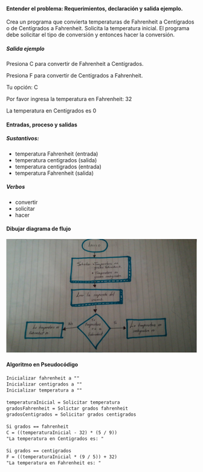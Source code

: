 #### Entender el problema: Requerimientos, declaración y salida ejemplo.

Crea un programa que convierta temperaturas de Fahrenheit a Centígrados o de Centígrados a Fahrenheit. Solicita la temperatura inicial. El programa debe solicitar el tipo de conversión y entonces hacer la conversión.

##### Salida ejemplo
Presiona C para convertir de Fahrenheit a Centígrados.

Presiona F para convertir de Centígrados a Fahrenheit.

Tu opción: C

Por favor ingresa la temperatura en Fahrenheit: 32

La temperatura en Centígrados es 0
#### Entradas, proceso y salidas
##### Sustantivos:
* temperatura Fahrenheit (entrada)
* temperatura centigrados (salida)
* temperatura centigrados (entrada)
* temperatura Fahrenheit (salida)
##### Verbos
* convertir
* solicitar
* hacer

#### Dibujar diagrama de flujo

![](../DiagramaFlujo3.jpg)

#### Algoritmo en Pseudocódigo
```
Inicializar fahrenheit a ""
Inicializar centigrados a ""
Inicializar temperatura a ""

temperaturaInicial = Solicitar temperatura
gradosFahrenheit = Solictar grados fahrenheit
gradosCentigrados = Solicitar grados centigrados

Si grados == fahrenheit
C = ((temperaturaInicial - 32) * (5 / 9))
"La temperatura en Centigrados es: "

Si grados == centigrados
F = ((temperaturaInicial * (9 / 5)) + 32)
"La temperatura en Fahrenheit es: "
```
